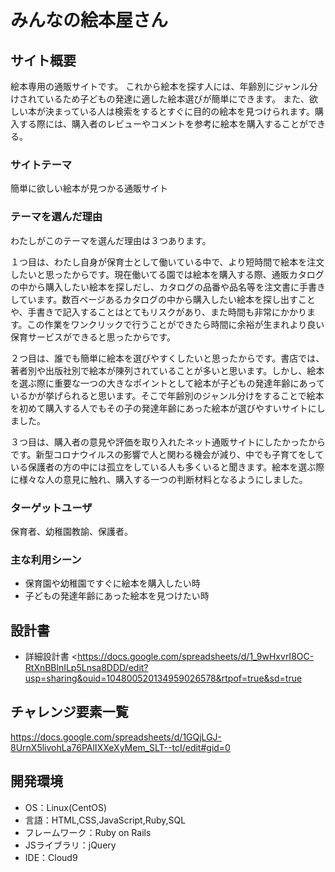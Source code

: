 # みんなの絵本屋さん
## サイト概要
絵本専用の通販サイトです。
これから絵本を探す人には、年齢別にジャンル分けされているため子どもの発達に適した絵本選びが簡単にできます。 また、欲しい本が決まっている人は検索をするとすぐに目的の絵本を見つけられます。購入する際には、購入者のレビューやコメントを参考に絵本を購入することができる。
### サイトテーマ
簡単に欲しい絵本が見つかる通販サイト
### テーマを選んだ理由
わたしがこのテーマを選んだ理由は３つあります。

１つ目は、わたし自身が保育士として働いている中で、より短時間で絵本を注文したいと思ったからです。現在働いてる園では絵本を購入する際、通販カタログの中から購入したい絵本を探しだし、カタログの品番や品名等を注文書に手書きしています。数百ページあるカタログの中から購入したい絵本を探し出すことや、手書きで記入することはとてもリスクがあり、また時間も非常にかかります。この作業をワンクリックで行うことができたら時間に余裕が生まれより良い保育サービスができると思ったからです。

２つ目は、誰でも簡単に絵本を選びやすくしたいと思ったからです。書店では、著者別や出版社別で絵本が陳列されていることが多いと思います。しかし、絵本を選ぶ際に重要な一つの大きなポイントとして絵本が子どもの発達年齢にあっているかが挙げられると思います。そこで年齢別のジャンル分けをすることで絵本を初めて購入する人でもその子の発達年齢にあった絵本が選びやすいサイトにしました。

３つ目は、購入者の意見や評価を取り入れたネット通販サイトにしたかったからです。新型コロナウイルスの影響で人と関わる機会が減り、中でも子育てをしている保護者の方の中には孤立をしている人も多くいると聞きます。絵本を選ぶ際に様々な人の意見に触れ、購入する一つの判断材料となるようにしました。
### ターゲットユーザ
保育者、幼稚園教諭、保護者。

### 主な利用シーン
- 保育園や幼稚園ですぐに絵本を購入したい時
- 子どもの発達年齢にあった絵本を見つけたい時

## 設計書
- 詳細設計書
<https://docs.google.com/spreadsheets/d/1_9wHxvrI8OC-RtXnBBlnILp5Lnsa8DDD/edit?usp=sharing&ouid=104800520134959026578&rtpof=true&sd=true

## チャレンジ要素一覧
<https://docs.google.com/spreadsheets/d/1GQjLGJ-8UrnX5livohLa76PAlIXXeXyMem_SLT--tcI/edit#gid=0>

## 開発環境
- OS：Linux(CentOS)
- 言語：HTML,CSS,JavaScript,Ruby,SQL
- フレームワーク：Ruby on Rails
- JSライブラリ：jQuery
- IDE：Cloud9